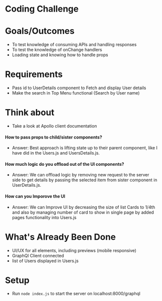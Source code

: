 # Coding Challenge

# Goals/Outcomes

- To test knowledge of consuming APIs and handling responses
- To test the knowledge of onChange handlers
- Loading state and knowing how to handle props

# Requirements

- Pass id to UserDetails component to Fetch and display User details
- Make the search in Top Menu functional (Search by User name)

# Think about

- Take a look at Apollo client documentation

#### How to pass props to child/sister components?

- Answer: Best approach is lifting state up to their parent component, like I have did in the Users.js and UsersDetails.js.

#### How much logic do you offload out of the UI components?

- Answer: We can offload logic by removing new request to the server side to get details by passing the selected item from sister component in UserDetails.js.

#### How can you Imporove the UI

- Answer: We can Improve UI by decreasing the size of list Cards to 1/4th and also by managing number of card to show in single page by added pages functionality into Users.js

# What's Already Been Done

- UI/UX for all elements, including previews (mobile responsive)
- GraphQl Client connected
- list of Users displayed in Users.js

# Setup

- Run `node index.js` to start the server on localhost:8000/graphql
